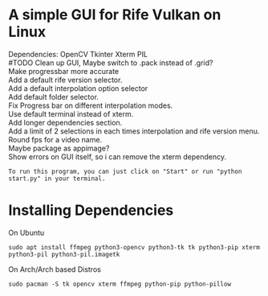  # A simple GUI for Rife Vulkan on Linux
Dependencies:
OpenCV
Tkinter
Xterm
PIL <br />
#TODO 
Clean up GUI, Maybe switch to .pack instead of .grid? <br />
Make progressbar more accurate  <br />
Add a default rife version selector. <br />
Add a default interpolation option selector <br />
Add default folder selector. <br />
Fix Progress bar on different interpolation modes. <br />
Use default terminal instead of xterm. <br />
Add longer dependencies section. <br />
Add a limit of 2 selections in each times interpolation and rife version menu. <br />
Round fps for a video name. <br />
Maybe package as appimage? <br />
Show errors on GUI itself, so i can remove the xterm dependency. <br />
```
To run this program, you can just click on "Start" or run "python start.py" in your terminal.
```
# Installing Dependencies
On Ubuntu <br />
```
sudo apt install ffmpeg python3-opencv python3-tk tk python3-pip xterm python3-pil python3-pil.imagetk
```
On Arch/Arch based Distros <br />
```
sudo pacman -S tk opencv xterm ffmpeg python-pip python-pillow
```

